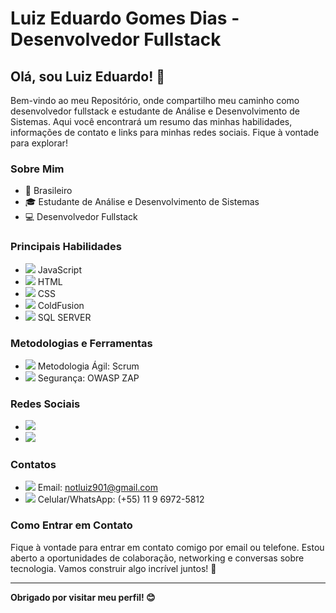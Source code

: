 # Luiz Eduardo Gomes Dias - Desenvolvedor Fullstack

## Olá, sou Luiz Eduardo! 👋

Bem-vindo ao meu Repositório, onde compartilho meu caminho como desenvolvedor fullstack e estudante de Análise e Desenvolvimento de Sistemas. Aqui você encontrará um resumo das minhas habilidades, informações de contato e links para minhas redes sociais. Fique à vontade para explorar!

### Sobre Mim

- 🌆 Brasileiro
- 🎓 Estudante de Análise e Desenvolvimento de Sistemas
- 💻 Desenvolvedor Fullstack

### Principais Habilidades

- <img src="https://img.shields.io/badge/JavaScript-F7DF1E?style=for-the-badge&logo=javascript&logoColor=black" /></a> JavaScript 
- <img src="https://img.shields.io/badge/HTML5-E34F26?style=for-the-badge&logo=html5&logoColor=white" /></a> HTML 
- <img src="https://img.shields.io/badge/CSS-1572B6?style=for-the-badge&logo=css3&logoColor=white" /></a> CSS 
- <img src="https://img.shields.io/badge/ColdFusion-ED2939?style=for-the-badge&logo=coldfusion&logoColor=white&color=blue" /></a> ColdFusion 
- <img src="https://img.shields.io/badge/SQL%20Server-CC2927?style=for-the-badge&logo=microsoft-sql-server&logoColor=white" /></a> SQL SERVER 

### Metodologias e Ferramentas

- <img src="https://img.shields.io/badge/Scrum-6DB33F?style=for-the-badge&logo=scrum&logoColor=white" /></a> Metodologia Ágil: Scrum
- <img src="https://img.shields.io/badge/OWASP-ZAP-000000?style=for-the-badge&logo=owasp&logoColor=white" /></a> Segurança: OWASP ZAP

### Redes Sociais

- <a href="https://www.linkedin.com/in/luiz-eduardo-gomes-dias/" alt="Linkedin">
  <img src="https://img.shields.io/badge/-Linkedin-0e76a8?style=flat-square&logo=Linkedin&logoColor=white&link=https://www.linkedin.com/in/luiz-eduardo-gomes-dias/" /></a>
- <a  href="https://www.instagram.com/_gomeszlu/" alt="Instagram">
  <img src="https://img.shields.io/badge/-Instagram-DF0174?style=flat-square&labelColor=DF0174&logo=instagram&logoColor=white&link=https://www.instagram.com/_gomeszlu/"/></a>

### Contatos

- <img src="https://img.shields.io/badge/Email-D14836?style=for-the-badge&logo=gmail&logoColor=white" /></a> Email: notluiz901@gmail.com
- <img src="https://img.shields.io/badge/Celular-📱-25D366?style=for-the-badge" /></a> Celular/WhatsApp: (+55) 11 9 6972-5812

### Como Entrar em Contato

Fique à vontade para entrar em contato comigo por email ou telefone. Estou aberto a oportunidades de colaboração, networking e conversas sobre tecnologia. Vamos construir algo incrível juntos! 🚀

---

**Obrigado por visitar meu perfil! 😊**
